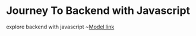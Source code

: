 # Journey To Backend with Javascript
explore backend with javascript
~[Model link](https://app.eraser.io/workspace/YtPz1VogxGy1jzIDkzj?origin=share)